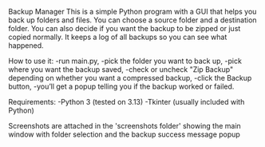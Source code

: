 Backup Manager
This is a simple Python program with a GUI that helps you back up folders and files. You can choose a source folder and a destination folder. You can also decide if you want the backup to be zipped or just copied normally. It keeps a log of all backups so you can see what happened.

How to use it:
-run main.py,
-pick the folder you want to back up,
-pick where you want the backup saved,
-check or uncheck "Zip Backup" depending on whether you want a compressed backup,
-click the Backup button,
-you’ll get a popup telling you if the backup worked or failed.

Requirements:
-Python 3 (tested on 3.13)
-Tkinter (usually included with Python)

Screenshots are attached in the 'screenshots folder' showing the main window with folder selection and the backup success message popup
